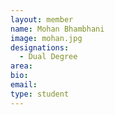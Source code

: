 ```yaml
---
layout: member
name: Mohan Bhambhani
image: mohan.jpg
designations: 
  - Dual Degree
area:
bio:
email:
type: student
---
```

